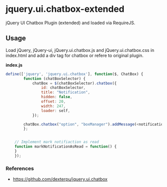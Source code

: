 # jquery.ui.chatbox-extended
jQuery UI Chatbox Plugin (extended) and loaded via RequireJS. 

## Usage

Load jQuery, jQuery-ui, jQuery.ui.chatbox.js and jQuery.ui.chatbox.css in index.html and add a div tag for chatbox or refere to original plugin.

**index.js**
```javascript
define(['jquery', 'jquery.ui.chatbox'], function($, ChatBox) {
        function (chatBoxSelector) {
            chatBox = $(chatBoxSelector).chatbox({
                id: chatBoxSelector,
                title: "Notification",
                hidden: false,
                offset: 20,
                width: 247,
                loader: self,
            });

	    chatBox.chatbox("option", "boxManager").addMessage(<notificationTitle>, <notificationId>, <notificationText>, <Timestamp>, <readOrUnreadDefaultValue>, <chatBoxTitleWhenNotificationArrives>);
        };


	// Implement mark notifiaction as read 
	function markNotificationAsRead = function() {
	}
    });

```

### References

* https://github.com/dexterpu/jquery.ui.chatbox

